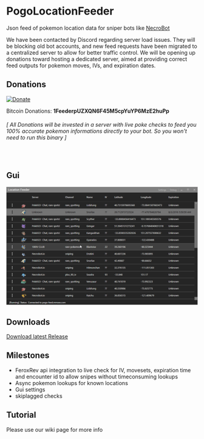 # PogoLocationFeeder
Json feed of pokemon location data for sniper bots like [NecroBot](https://github.com/NECROBOTIO/NecroBot)

We have been contacted by Discord regarding server load issues. They will be blocking old bot accounts, and new feed requests have been migrated to a centralized server to allow for better traffic control. We will be opening up donations toward hosting a dedicated server, aimed at providing correct feed outputs for pokemon moves, IVs, and expiration dates.

## Donations
[![Donate](https://www.paypalobjects.com/en_US/i/btn/btn_donate_LG.gif)](https://www.paypal.com/en_US/cgi-bin/webscr?cmd=_s-xclick&hosted_button_id=QZCKGUUQ9RYPY)

Bitcoin Donations: <b>1FeederpUZXQN6F45M5cpYuYP6MzE2huPp</b>
<h6><em>[ All Donations will be invested in a server with live poke checks to feed you 100% accurate pokemon informations directly to your bot. So you won't need to run this binary ]</em></h6><br/>


## Gui
![Gui](resources/gui.gif "Pressing Shift, Command and ALt arrows draws single double lines or erases")

## Downloads
[Download latest Release](https://github.com/5andr0/PogoLocationFeeder/releases/latest "5andr0/PogoLocationFeeder/releases/latest")

## Milestones
- FeroxRev api integration to live check for IV, movesets, expiration time and encounter id to allow snipes without timeconsuming lookups
- Async pokemon lookups for known locations
- Gui settings
- skiplagged checks

## Tutorial
Please use our wiki page for more info
